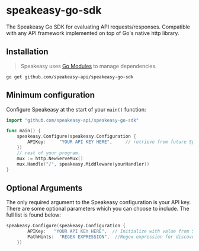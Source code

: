 # speakeasy-go-sdk
The Speakeasy Go SDK for evaluating API requests/responses. Compatible with any API framework implemented on top of Go's native http library.

## Installation
> Speakeasy uses [Go Modules](https://github.com/golang/go/wiki/Modules) to manage dependencies.

```shell
go get github.com/speakeasy-api/speakeasy-go-sdk
```

## Minimum configuration
Configure Speakeasy at the start of your `main()` function:

```go
import "github.com/speakeasy-api/speakeasy-go-sdk"

func main() {
	speakeasy.Configure(speakeasy.Configuration {
		APIKey:     "YOUR API KEY HERE",     // retrieve from future Speakeasy dev dashboard
	})
	// rest of your program.
	mux := http.NewServeMux()
	mux.Handle("/", speakeasy.Middleware(yourHandler))	
}
```
## Optional Arguments
The only required argument to the Speakeasy configuration is your API key. There are some optional parameters which you can choose to include. The full list is found below:
```go
speakeasy.Configure(speakeasy.Configuration {
		APIKey:   "YOUR API KEY HERE",  // Initialize with value from Speakeasy dev dashboard
		PathHints:  "REGEX EXPRESSION",  //Regex expression for discovering new API endpoints
	})
```
